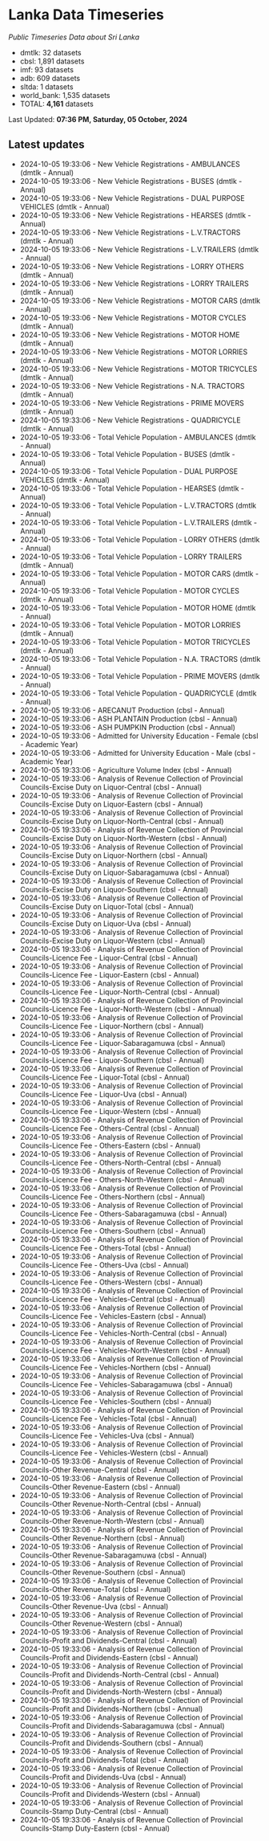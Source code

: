 # Lanka Data Timeseries
*Public Timeseries Data about Sri Lanka*

* dmtlk: 32 datasets
* cbsl: 1,891 datasets
* imf: 93 datasets
* adb: 609 datasets
* sltda: 1 datasets
* world_bank: 1,535 datasets
* TOTAL: **4,161** datasets

Last Updated: **07:36 PM, Saturday, 05 October, 2024**

## Latest updates

* 2024-10-05 19:33:06 - New Vehicle Registrations - AMBULANCES (dmtlk - Annual)
* 2024-10-05 19:33:06 - New Vehicle Registrations - BUSES (dmtlk - Annual)
* 2024-10-05 19:33:06 - New Vehicle Registrations - DUAL PURPOSE VEHICLES (dmtlk - Annual)
* 2024-10-05 19:33:06 - New Vehicle Registrations - HEARSES (dmtlk - Annual)
* 2024-10-05 19:33:06 - New Vehicle Registrations - L.V.TRACTORS (dmtlk - Annual)
* 2024-10-05 19:33:06 - New Vehicle Registrations - L.V.TRAILERS (dmtlk - Annual)
* 2024-10-05 19:33:06 - New Vehicle Registrations - LORRY OTHERS (dmtlk - Annual)
* 2024-10-05 19:33:06 - New Vehicle Registrations - LORRY TRAILERS (dmtlk - Annual)
* 2024-10-05 19:33:06 - New Vehicle Registrations - MOTOR CARS (dmtlk - Annual)
* 2024-10-05 19:33:06 - New Vehicle Registrations - MOTOR CYCLES (dmtlk - Annual)
* 2024-10-05 19:33:06 - New Vehicle Registrations - MOTOR HOME (dmtlk - Annual)
* 2024-10-05 19:33:06 - New Vehicle Registrations - MOTOR LORRIES (dmtlk - Annual)
* 2024-10-05 19:33:06 - New Vehicle Registrations - MOTOR TRICYCLES (dmtlk - Annual)
* 2024-10-05 19:33:06 - New Vehicle Registrations - N.A. TRACTORS (dmtlk - Annual)
* 2024-10-05 19:33:06 - New Vehicle Registrations - PRIME MOVERS (dmtlk - Annual)
* 2024-10-05 19:33:06 - New Vehicle Registrations - QUADRICYCLE (dmtlk - Annual)
* 2024-10-05 19:33:06 - Total Vehicle Population - AMBULANCES (dmtlk - Annual)
* 2024-10-05 19:33:06 - Total Vehicle Population - BUSES (dmtlk - Annual)
* 2024-10-05 19:33:06 - Total Vehicle Population - DUAL PURPOSE VEHICLES (dmtlk - Annual)
* 2024-10-05 19:33:06 - Total Vehicle Population - HEARSES (dmtlk - Annual)
* 2024-10-05 19:33:06 - Total Vehicle Population - L.V.TRACTORS (dmtlk - Annual)
* 2024-10-05 19:33:06 - Total Vehicle Population - L.V.TRAILERS (dmtlk - Annual)
* 2024-10-05 19:33:06 - Total Vehicle Population - LORRY OTHERS (dmtlk - Annual)
* 2024-10-05 19:33:06 - Total Vehicle Population - LORRY TRAILERS (dmtlk - Annual)
* 2024-10-05 19:33:06 - Total Vehicle Population - MOTOR CARS (dmtlk - Annual)
* 2024-10-05 19:33:06 - Total Vehicle Population - MOTOR CYCLES (dmtlk - Annual)
* 2024-10-05 19:33:06 - Total Vehicle Population - MOTOR HOME (dmtlk - Annual)
* 2024-10-05 19:33:06 - Total Vehicle Population - MOTOR LORRIES (dmtlk - Annual)
* 2024-10-05 19:33:06 - Total Vehicle Population - MOTOR TRICYCLES (dmtlk - Annual)
* 2024-10-05 19:33:06 - Total Vehicle Population - N.A. TRACTORS (dmtlk - Annual)
* 2024-10-05 19:33:06 - Total Vehicle Population - PRIME MOVERS (dmtlk - Annual)
* 2024-10-05 19:33:06 - Total Vehicle Population - QUADRICYCLE (dmtlk - Annual)
* 2024-10-05 19:33:06 - ARECANUT Production (cbsl - Annual)
* 2024-10-05 19:33:06 - ASH PLANTAIN Production (cbsl - Annual)
* 2024-10-05 19:33:06 - ASH PUMPKIN Production (cbsl - Annual)
* 2024-10-05 19:33:06 - Admitted for University Education - Female (cbsl - Academic Year)
* 2024-10-05 19:33:06 - Admitted for University Education - Male (cbsl - Academic Year)
* 2024-10-05 19:33:06 - Agriculture Volume Index (cbsl - Annual)
* 2024-10-05 19:33:06 - Analysis of Revenue Collection of Provincial Councils-Excise Duty on Liquor-Central (cbsl - Annual)
* 2024-10-05 19:33:06 - Analysis of Revenue Collection of Provincial Councils-Excise Duty on Liquor-Eastern (cbsl - Annual)
* 2024-10-05 19:33:06 - Analysis of Revenue Collection of Provincial Councils-Excise Duty on Liquor-North-Central (cbsl - Annual)
* 2024-10-05 19:33:06 - Analysis of Revenue Collection of Provincial Councils-Excise Duty on Liquor-North-Western (cbsl - Annual)
* 2024-10-05 19:33:06 - Analysis of Revenue Collection of Provincial Councils-Excise Duty on Liquor-Northern (cbsl - Annual)
* 2024-10-05 19:33:06 - Analysis of Revenue Collection of Provincial Councils-Excise Duty on Liquor-Sabaragamuwa (cbsl - Annual)
* 2024-10-05 19:33:06 - Analysis of Revenue Collection of Provincial Councils-Excise Duty on Liquor-Southern (cbsl - Annual)
* 2024-10-05 19:33:06 - Analysis of Revenue Collection of Provincial Councils-Excise Duty on Liquor-Total (cbsl - Annual)
* 2024-10-05 19:33:06 - Analysis of Revenue Collection of Provincial Councils-Excise Duty on Liquor-Uva (cbsl - Annual)
* 2024-10-05 19:33:06 - Analysis of Revenue Collection of Provincial Councils-Excise Duty on Liquor-Western (cbsl - Annual)
* 2024-10-05 19:33:06 - Analysis of Revenue Collection of Provincial Councils-Licence Fee - Liquor-Central (cbsl - Annual)
* 2024-10-05 19:33:06 - Analysis of Revenue Collection of Provincial Councils-Licence Fee - Liquor-Eastern (cbsl - Annual)
* 2024-10-05 19:33:06 - Analysis of Revenue Collection of Provincial Councils-Licence Fee - Liquor-North-Central (cbsl - Annual)
* 2024-10-05 19:33:06 - Analysis of Revenue Collection of Provincial Councils-Licence Fee - Liquor-North-Western (cbsl - Annual)
* 2024-10-05 19:33:06 - Analysis of Revenue Collection of Provincial Councils-Licence Fee - Liquor-Northern (cbsl - Annual)
* 2024-10-05 19:33:06 - Analysis of Revenue Collection of Provincial Councils-Licence Fee - Liquor-Sabaragamuwa (cbsl - Annual)
* 2024-10-05 19:33:06 - Analysis of Revenue Collection of Provincial Councils-Licence Fee - Liquor-Southern (cbsl - Annual)
* 2024-10-05 19:33:06 - Analysis of Revenue Collection of Provincial Councils-Licence Fee - Liquor-Total (cbsl - Annual)
* 2024-10-05 19:33:06 - Analysis of Revenue Collection of Provincial Councils-Licence Fee - Liquor-Uva (cbsl - Annual)
* 2024-10-05 19:33:06 - Analysis of Revenue Collection of Provincial Councils-Licence Fee - Liquor-Western (cbsl - Annual)
* 2024-10-05 19:33:06 - Analysis of Revenue Collection of Provincial Councils-Licence Fee - Others-Central (cbsl - Annual)
* 2024-10-05 19:33:06 - Analysis of Revenue Collection of Provincial Councils-Licence Fee - Others-Eastern (cbsl - Annual)
* 2024-10-05 19:33:06 - Analysis of Revenue Collection of Provincial Councils-Licence Fee - Others-North-Central (cbsl - Annual)
* 2024-10-05 19:33:06 - Analysis of Revenue Collection of Provincial Councils-Licence Fee - Others-North-Western (cbsl - Annual)
* 2024-10-05 19:33:06 - Analysis of Revenue Collection of Provincial Councils-Licence Fee - Others-Northern (cbsl - Annual)
* 2024-10-05 19:33:06 - Analysis of Revenue Collection of Provincial Councils-Licence Fee - Others-Sabaragamuwa (cbsl - Annual)
* 2024-10-05 19:33:06 - Analysis of Revenue Collection of Provincial Councils-Licence Fee - Others-Southern (cbsl - Annual)
* 2024-10-05 19:33:06 - Analysis of Revenue Collection of Provincial Councils-Licence Fee - Others-Total (cbsl - Annual)
* 2024-10-05 19:33:06 - Analysis of Revenue Collection of Provincial Councils-Licence Fee - Others-Uva (cbsl - Annual)
* 2024-10-05 19:33:06 - Analysis of Revenue Collection of Provincial Councils-Licence Fee - Others-Western (cbsl - Annual)
* 2024-10-05 19:33:06 - Analysis of Revenue Collection of Provincial Councils-Licence Fee - Vehicles-Central (cbsl - Annual)
* 2024-10-05 19:33:06 - Analysis of Revenue Collection of Provincial Councils-Licence Fee - Vehicles-Eastern (cbsl - Annual)
* 2024-10-05 19:33:06 - Analysis of Revenue Collection of Provincial Councils-Licence Fee - Vehicles-North-Central (cbsl - Annual)
* 2024-10-05 19:33:06 - Analysis of Revenue Collection of Provincial Councils-Licence Fee - Vehicles-North-Western (cbsl - Annual)
* 2024-10-05 19:33:06 - Analysis of Revenue Collection of Provincial Councils-Licence Fee - Vehicles-Northern (cbsl - Annual)
* 2024-10-05 19:33:06 - Analysis of Revenue Collection of Provincial Councils-Licence Fee - Vehicles-Sabaragamuwa (cbsl - Annual)
* 2024-10-05 19:33:06 - Analysis of Revenue Collection of Provincial Councils-Licence Fee - Vehicles-Southern (cbsl - Annual)
* 2024-10-05 19:33:06 - Analysis of Revenue Collection of Provincial Councils-Licence Fee - Vehicles-Total (cbsl - Annual)
* 2024-10-05 19:33:06 - Analysis of Revenue Collection of Provincial Councils-Licence Fee - Vehicles-Uva (cbsl - Annual)
* 2024-10-05 19:33:06 - Analysis of Revenue Collection of Provincial Councils-Licence Fee - Vehicles-Western (cbsl - Annual)
* 2024-10-05 19:33:06 - Analysis of Revenue Collection of Provincial Councils-Other Revenue-Central (cbsl - Annual)
* 2024-10-05 19:33:06 - Analysis of Revenue Collection of Provincial Councils-Other Revenue-Eastern (cbsl - Annual)
* 2024-10-05 19:33:06 - Analysis of Revenue Collection of Provincial Councils-Other Revenue-North-Central (cbsl - Annual)
* 2024-10-05 19:33:06 - Analysis of Revenue Collection of Provincial Councils-Other Revenue-North-Western (cbsl - Annual)
* 2024-10-05 19:33:06 - Analysis of Revenue Collection of Provincial Councils-Other Revenue-Northern (cbsl - Annual)
* 2024-10-05 19:33:06 - Analysis of Revenue Collection of Provincial Councils-Other Revenue-Sabaragamuwa (cbsl - Annual)
* 2024-10-05 19:33:06 - Analysis of Revenue Collection of Provincial Councils-Other Revenue-Southern (cbsl - Annual)
* 2024-10-05 19:33:06 - Analysis of Revenue Collection of Provincial Councils-Other Revenue-Total (cbsl - Annual)
* 2024-10-05 19:33:06 - Analysis of Revenue Collection of Provincial Councils-Other Revenue-Uva (cbsl - Annual)
* 2024-10-05 19:33:06 - Analysis of Revenue Collection of Provincial Councils-Other Revenue-Western (cbsl - Annual)
* 2024-10-05 19:33:06 - Analysis of Revenue Collection of Provincial Councils-Profit and Dividends-Central (cbsl - Annual)
* 2024-10-05 19:33:06 - Analysis of Revenue Collection of Provincial Councils-Profit and Dividends-Eastern (cbsl - Annual)
* 2024-10-05 19:33:06 - Analysis of Revenue Collection of Provincial Councils-Profit and Dividends-North-Central (cbsl - Annual)
* 2024-10-05 19:33:06 - Analysis of Revenue Collection of Provincial Councils-Profit and Dividends-North-Western (cbsl - Annual)
* 2024-10-05 19:33:06 - Analysis of Revenue Collection of Provincial Councils-Profit and Dividends-Northern (cbsl - Annual)
* 2024-10-05 19:33:06 - Analysis of Revenue Collection of Provincial Councils-Profit and Dividends-Sabaragamuwa (cbsl - Annual)
* 2024-10-05 19:33:06 - Analysis of Revenue Collection of Provincial Councils-Profit and Dividends-Southern (cbsl - Annual)
* 2024-10-05 19:33:06 - Analysis of Revenue Collection of Provincial Councils-Profit and Dividends-Total (cbsl - Annual)
* 2024-10-05 19:33:06 - Analysis of Revenue Collection of Provincial Councils-Profit and Dividends-Uva (cbsl - Annual)
* 2024-10-05 19:33:06 - Analysis of Revenue Collection of Provincial Councils-Profit and Dividends-Western (cbsl - Annual)
* 2024-10-05 19:33:06 - Analysis of Revenue Collection of Provincial Councils-Stamp Duty-Central (cbsl - Annual)
* 2024-10-05 19:33:06 - Analysis of Revenue Collection of Provincial Councils-Stamp Duty-Eastern (cbsl - Annual)